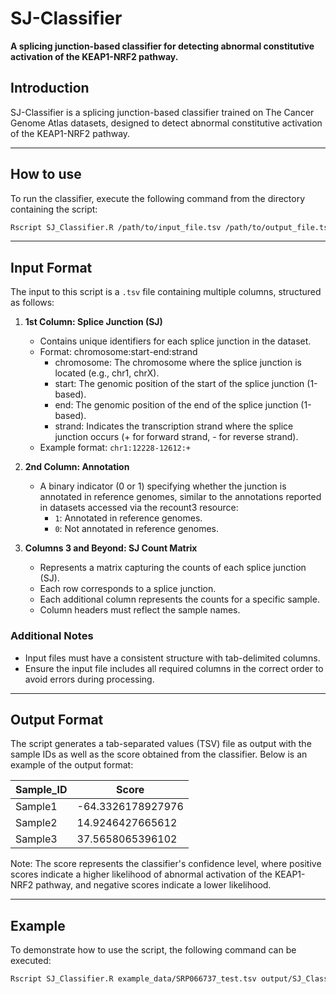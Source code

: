 # SJ-Classifier
**A splicing junction-based classifier for detecting abnormal constitutive activation of the KEAP1-NRF2 pathway.**
## Introduction 

SJ-Classifier is a splicing junction-based classifier trained on The Cancer Genome Atlas datasets, designed to detect abnormal constitutive activation of the KEAP1-NRF2 pathway.

----
## How to use 
To run the classifier, execute the following command from the directory containing the script:
```bash
Rscript SJ_Classifier.R /path/to/input_file.tsv /path/to/output_file.tsv
```

----
## Input Format

The input to this script is a `.tsv` file containing multiple columns, structured as follows:

1. **1st Column: Splice Junction (SJ)**
    - Contains unique identifiers for each splice junction in the dataset.
    - Format: chromosome:start-end:strand
        - chromosome: The chromosome where the splice junction is located (e.g., chr1, chrX).
        - start: The genomic position of the start of the splice junction (1-based).
        - end: The genomic position of the end of the splice junction (1-based).
        - strand: Indicates the transcription strand where the splice junction occurs (+ for forward strand, - for reverse strand).
    - Example format: `chr1:12228-12612:+`

2. **2nd Column: Annotation**
    - A binary indicator (0 or 1) specifying whether the junction is annotated in reference genomes, similar to the annotations reported in datasets accessed via the recount3 resource:
        - `1`: Annotated in reference genomes.
        - `0`: Not annotated in reference genomes.

3. **Columns 3 and Beyond: SJ Count Matrix**
    - Represents a matrix capturing the counts of each splice junction (SJ).
    - Each row corresponds to a splice junction.
    - Each additional column represents the counts for a specific sample.
    - Column headers must reflect the sample names.

### Additional Notes
- Input files must have a consistent structure with tab-delimited columns.
- Ensure the input file includes all required columns in the correct order to avoid errors during processing.

----
## Output Format

The script generates a tab-separated values (TSV) file as output with the sample IDs as well as the score obtained from the classifier. Below is an example of the output format:

Sample_ID | Score
--------- | -----
Sample1   | -64.3326178927976
Sample2   | 14.9246427665612
Sample3   | 37.5658065396102

Note: The score represents the classifier's confidence level, where positive scores indicate a higher likelihood of abnormal activation of the KEAP1-NRF2 pathway, and negative scores indicate a lower likelihood.

----
## Example

To demonstrate how to use the script, the following command can be executed:

```bash
Rscript SJ_Classifier.R example_data/SRP066737_test.tsv output/SJ_Classifier_results.tsv
```
